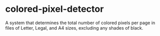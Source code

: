 # colored-pixel-detector
A system that determines the total number of colored pixels per page in files of Letter, Legal, and A4 sizes, excluding any shades of black.
